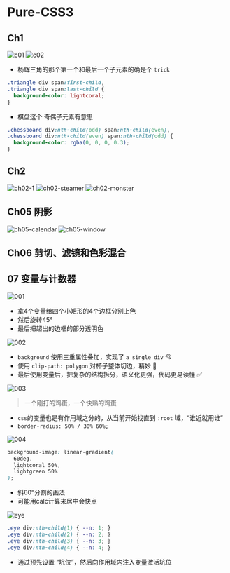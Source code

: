 # Pure-CSS3

## Ch1

![c01](./assets/Ch1-1.png)
![c02](./assets/Ch1-2.png)

- 杨辉三角的那个第一个和最后一个子元素的确是个 `trick`

```css
.triangle div span:first-child,
.triangle div span:last-child {
  background-color: lightcoral;
}
```

- 棋盘这个 奇偶子元素有意思

```css
.chessboard div:nth-child(odd) span:nth-child(even),
.chessboard div:nth-child(even) span:nth-child(odd) {
  background-color: rgba(0, 0, 0, 0.3);
}
```

## Ch2

![ch02-1](./assets/Ch2-1.png)
![ch02-steamer](./assets/Ch2-steamer.png)
![ch02-monster](./assets/Ch2-monster.png)

## Ch05 阴影

![ch05-calendar](./assets/ch05-calendar.png)
![ch05-window](./assets/Ch05-window.png)

## Ch06 剪切、滤镜和色彩混合

## 07 变量与计数器

![001](./assets/001.png)

- 拿4个变量给四个小矩形的4个边框分别上色
- 然后旋转45°
- 最后把超出的边框的部分透明色

![002](./assets/002.png)

- `background` 使用三重属性叠加，实现了 `a single div` 💘
- 使用 `clip-path: polygon` 对杯子整体切边，精妙 🎈
- 最后使用变量后，把复杂的结构拆分，语义化更强，代码更易读懂 ✅

![003](./assets/003.png)

> 一个刚打的鸡蛋，一个快熟的鸡蛋

- `css`的变量也是有作用域之分的，从当前开始找直到 `:root` 域，“谁近就用谁”
- `border-radius: 50% / 30% 60%;`

![004](./assets/004.png)

```css
background-image: linear-gradient(
  60deg,
  lightcoral 50%,
  lightgreen 50%
);
```

- 斜60°分割的画法
- 可能用calc计算来居中会快点

![eye](./assets/eye.gif)

```css
.eye div:nth-child(1) { --n: 1; }
.eye div:nth-child(2) { --n: 2; }
.eye div:nth-child(3) { --n: 3; }
.eye div:nth-child(4) { --n: 4; }
```

- 通过预先设置 “坑位”，然后向作用域内注入变量激活坑位
